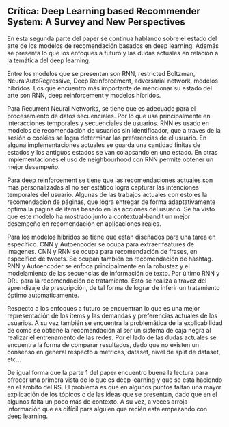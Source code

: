 ## Crítica: Deep Learning based Recommender System: A Survey and New Perspectives

En esta segunda parte del paper se continua hablando sobre el estado del arte de los modelos de recomendación basados en deep learning. Además se presenta lo que los enfoques a futuro y las dudas actuales en relación a la temática del deep learning.

Entre los modelos que se presentan son RNN, restricted Boltzman, NeuralAutoRegressive, Deep Reinforcement, adversarial network, modelos híbridos. Los que encuentro más importante de mencionar su estado del arte son RNN, deep reinforcement y modelos híbridos. 

Para Recurrent Neural Networks, se tiene que es adecuado para el procesamiento de datos secuenciales. Por lo que usa principalmente en interacciones temporales y secuenciales de usuarios. RNN es usado en modelos de recomendación de usuarios sin identificador, que a traves de la sesión o cookies se logra determinar las preferencias de el usuario. En alguna implementaciones actuales se guarda una cantidad finitas de estados y los antiguos estados se van colapsando en uno estado. En otras implementaciones el uso de neighbourhood con RNN permite obtener un mejor desempeño.

Para deep reinforcement se tiene que las recomendaciones actuales son más personalizadas al no ser estático logra capturar las intenciones temporales del usuario. Algunas de las trabajos actuales con esto es la recomendación de páginas, que logra entregar de forma adaptativamente optima la página de items basado en las acciones del usuario. Se ha visto que este modelo ha mostrado junto a contextual-bandit un mejor desempeño en recomendación en aplicaciones reales.

Para los modelos híbridos se tiene que están diseñados para una tarea en específico. CNN y Autoencoder se ocupa para extraer features de imagenes. CNN y RNN se ocupa para recomendación de frases, en específico de tweets. Se ocupan también en recomendación de hashtag. RNN y Autoencoder se enfoca principalmente en la robustez y el modelamiento de las secuencias de información de texto. Por último RNN y DRL para la recomendación de tratamiento. Esto se realiza a travez del aprendizaje de prescripción, de tal forma de lograr de inferir un tratamiento óptimo automaticamente.


Respecto a los enfoques a futuro se encuentran lo que es una mejor representación de los items y las demandas y preferencias actuales de los usuarios. A su vez también se encuentra la problemática de la explicabilidad de como se obtiene la recomendación al ser un sistema de caja negra al realizar el entrenamento de las redes. Por el lado de las dudas actuales se encuentra la forma de comparar resultados, dado que no existen un consenso en general respecto a métricas, dataset, nivel de split de dataset, etc... 

De igual forma que la parte 1 del paper encuentro buena la lectura para ofrecer una primera vista de lo que es deep learning y que se esta haciendo en el ámbito del RS. El problema es que en algunos puntos faltan una mayor explicación de los tópicos o de las ideas que se presentan, dado que en el algunos falta un poco más de contexto. A su vez, a veces arroja información que es difícil para alguien que recién esta empezando con deep learning.